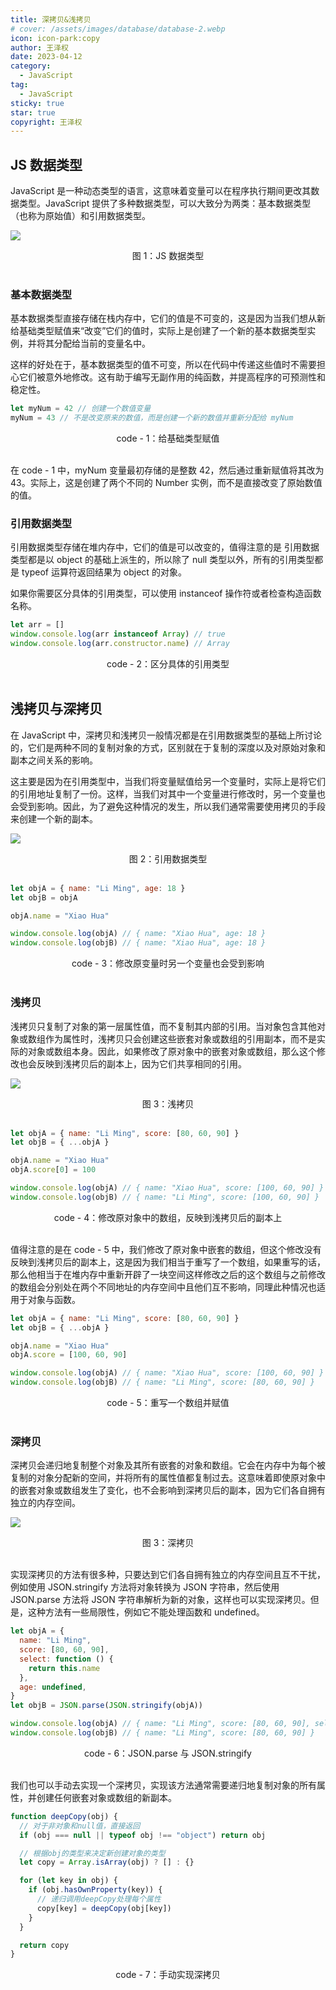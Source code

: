```yaml
---
title: 深拷贝&浅拷贝
# cover: /assets/images/database/database-2.webp
icon: icon-park:copy
author: 王泽权
date: 2023-04-12
category:
  - JavaScript
tag:
  - JavaScript
sticky: true
star: true
copyright: 王泽权
---
```


## JS 数据类型

JavaScript 是一种动态类型的语言，这意味着变量可以在程序执行期间更改其数据类型。JavaScript 提供了多种数据类型，可以大致分为两类：基本数据类型（也称为原始值）和引用数据类型。

![](./image/js_type.svg)

<center>图 1：JS 数据类型</center><br>

### 基本数据类型

基本数据类型直接存储在栈内存中，它们的值是不可变的，这是因为当我们想从新给基础类型赋值来“改变”它们的值时，实际上是创建了一个新的基本数据类型实例，并将其分配给当前的变量名中。

这样的好处在于，基本数据类型的值不可变，所以在代码中传递这些值时不需要担心它们被意外地修改。这有助于编写无副作用的纯函数，并提高程序的可预测性和稳定性。

```javascript
let myNum = 42 // 创建一个数值变量
myNum = 43 // 不是改变原来的数值，而是创建一个新的数值并重新分配给 myNum
```

<center>code - 1：给基础类型赋值</center><br>

在 code - 1 中，myNum 变量最初存储的是整数 42，然后通过重新赋值将其改为 43。实际上，这是创建了两个不同的 Number 实例，而不是直接改变了原始数值的值。

### 引用数据类型

引用数据类型存储在堆内存中，它们的值是可以改变的，值得注意的是 引用数据类型都是以 object 的基础上派生的，所以除了 null 类型以外，所有的引用类型都是 typeof 运算符返回结果为 object 的对象。

如果你需要区分具体的引用类型，可以使用 instanceof 操作符或者检查构造函数名称。

```javascript
let arr = []
window.console.log(arr instanceof Array) // true
window.console.log(arr.constructor.name) // Array
```

<center>code - 2：区分具体的引用类型</center><br>

## 浅拷贝与深拷贝

在 JavaScript 中，深拷贝和浅拷贝一般情况都是在引用数据类型的基础上所讨论的，它们是两种不同的复制对象的方式，区别就在于复制的深度以及对原始对象和副本之间关系的影响。

这主要是因为在引用类型中，当我们将变量赋值给另一个变量时，实际上是将它们的引用地址复制了一份。这样，当我们对其中一个变量进行修改时，另一个变量也会受到影响。因此，为了避免这种情况的发生，所以我们通常需要使用拷贝的手段来创建一个新的副本。

![](./image/quote.svg)

<center>图 2：引用数据类型</center><br>

```javascript
let objA = { name: "Li Ming", age: 18 }
let objB = objA

objA.name = "Xiao Hua"

window.console.log(objA) // { name: "Xiao Hua", age: 18 }
window.console.log(objB) // { name: "Xiao Hua", age: 18 }
```

<center>code - 3：修改原变量时另一个变量也会受到影响</center><br>

### 浅拷贝

浅拷贝只复制了对象的第一层属性值，而不复制其内部的引用。当对象包含其他对象或数组作为属性时，浅拷贝只会创建这些嵌套对象或数组的引用副本，而不是实际的对象或数组本身。因此，如果修改了原对象中的嵌套对象或数组，那么这个修改也会反映到浅拷贝后的副本上，因为它们共享相同的引用。

![](./image/shallow_copy.svg)

<center>图 3：浅拷贝</center><br>

```javascript
let objA = { name: "Li Ming", score: [80, 60, 90] }
let objB = { ...objA }

objA.name = "Xiao Hua"
objA.score[0] = 100

window.console.log(objA) // { name: "Xiao Hua", score: [100, 60, 90] }
window.console.log(objB) // { name: "Li Ming", score: [100, 60, 90] }
```

<center>code - 4：修改原对象中的数组，反映到浅拷贝后的副本上</center><br>

值得注意的是在 code - 5 中，我们修改了原对象中嵌套的数组，但这个修改没有反映到浅拷贝后的副本上，这是因为我们相当于重写了一个数组，如果重写的话，那么他相当于在堆内存中重新开辟了一块空间这样修改之后的这个数组与之前修改的数组会分别处在两个不同地址的内存空间中且他们互不影响，同理此种情况也适用于对象与函数。

```javascript
let objA = { name: "Li Ming", score: [80, 60, 90] }
let objB = { ...objA }

objA.name = "Xiao Hua"
objA.score = [100, 60, 90]

window.console.log(objA) // { name: "Xiao Hua", score: [100, 60, 90] }
window.console.log(objB) // { name: "Li Ming", score: [80, 60, 90] }
```

<center>code - 5：重写一个数组并赋值</center><br>

### 深拷贝

深拷贝会递归地复制整个对象及其所有嵌套的对象和数组。它会在内存中为每个被复制的对象分配新的空间，并将所有的属性值都复制过去。这意味着即使原对象中的嵌套对象或数组发生了变化，也不会影响到深拷贝后的副本，因为它们各自拥有独立的内存空间。

![](./image/deep_copy.svg)

<center>图 3：深拷贝</center><br>

实现深拷贝的方法有很多种，只要达到它们各自拥有独立的内存空间且互不干扰，例如使用 JSON.stringify 方法将对象转换为 JSON 字符串，然后使用 JSON.parse 方法将 JSON 字符串解析为新的对象，这样也可以实现深拷贝。但是，这种方法有一些局限性，例如它不能处理函数和 undefined。

```javascript
let objA = {
  name: "Li Ming",
  score: [80, 60, 90],
  select: function () {
    return this.name
  },
  age: undefined,
}
let objB = JSON.parse(JSON.stringify(objA))

window.console.log(objA) // { name: "Li Ming", score: [80, 60, 90], select: ƒ, age: undefined }
window.console.log(objB) // { name: "Li Ming", score: [80, 60, 90] }
```

<center>code - 6：JSON.parse 与 JSON.stringify</center><br>

我们也可以手动去实现一个深拷贝，实现该方法通常需要递归地复制对象的所有属性，并创建任何嵌套对象或数组的新副本。

```javascript
function deepCopy(obj) {
  // 对于非对象和null值，直接返回
  if (obj === null || typeof obj !== "object") return obj

  // 根据obj的类型来决定新创建对象的类型
  let copy = Array.isArray(obj) ? [] : {}

  for (let key in obj) {
    if (obj.hasOwnProperty(key)) {
      // 递归调用deepCopy处理每个属性
      copy[key] = deepCopy(obj[key])
    }
  }

  return copy
}
```

<center>code - 7：手动实现深拷贝</center><br>
